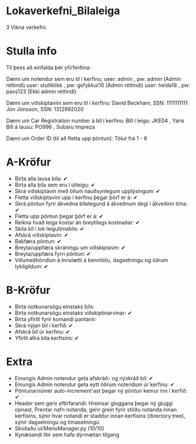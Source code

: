 # Lokaverkefni_Bilaleiga
3 Vikna verkefni.

# Stulla info
Til þess að einfalda þér yfirferðina: 

Dæmi um notendur sem eru til í kerfinu;
user: admin , pw: admin (Admin réttindi)
user: stulliklikk , pw: gefykkur10 (Admin réttindi)
user: heida18 , pw: pass123 (Ekki admin réttindi)

Dæmi um viðskiptavini sem eru til í kerfinu:
David Beckham, SSN: 1111111111
Jón Jónsson, SSN: 1312992020

Dæmi um Car Registration number á bíl í kerfinu:
Bíll í leigu: JKE04 , Yaris
Bíll á lausu: PO996 , Subaru Impreza

Dæmi um Order ID (til að fletta upp pöntun):
Tölur frá 1 - 6

# A-Kröfur
- Birta alla lausa bíla: ✔
- Birta alla bíla sem eru í útleigu: ✔
- Skrá viðskiptavin með öllum nauðsynlegum upplýsingum: ✔
- Fletta viðskiptavini upp í kerfinu þegar þörf er á: ✔
- Skrá pöntun fyrir ákveðna bílategund á ákveðnum degi í ákveðinn tíma: ✔
- Fletta upp pöntun þegar þörf er á: ✔
- Reikna hvað leiga kostar án breytilegs kostnaðar: ✔
- Skila bíl í lok leigutímabils: ✔
- Afskrá viðskiptavin: ✔
- Bakfæra pöntun: ✔
- Breyta/uppfæra skráningu um viðskiptavin: ✔
- Breyta/uppfæra fyrri pöntun: ✔
- Villumeðhöndlun á innslætti á kennitölu, dagsetningu og öðrum lykilgildum: ✔

# B-Kröfur
- Birta notkunarsögu einstaks bíls: 
- Birta notkunarsögu einstaks viðskiptinarvinar: ✔
- Birta yfirlit fyrir komandi pantanir: 
- Skrá nýjan bíl í kerfið: ✔
- Afskrá bíl úr kerfinu: ✔
- Yfirlit allra bíla kerfisins: ✔

# Extra 
- Einungis Admin notendur geta afskráð- og nýskráð bíl: ✔
- Einungis Admin notendur geta eytt öðrum notendum úr kerfinu: ✔
- Pöntunarnúmer auto-increment'ast þegar ný pöntun kemur inn í kerfið: ✔
- Header sem gerir eftirfarandi: Hreinsar gluggana þegar ný gluggi opnast, Prentar nafn notanda, gerir grein fyrir stöðu notanda innan kerfisins, sýnir hvar notandi er staddur innan kerfisins (directory tree), sýnir dagsetningu og tímasetningu
- Skoðaðu ui/MenuManager.py (10/10) 
- Kynæsandi litir sem hafa dýrmætan tilgang

